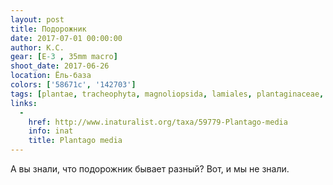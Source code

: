 ```yaml
---
layout: post
title: Подорожник
date: 2017-07-01 00:00:00
author: К.С.
gear: [E-3 , 35mm macro]
shoot_date: 2017-06-26
location: Ёль-база
colors: ['58671c', '142703']
tags: [plantae, tracheophyta, magnoliopsida, lamiales, plantaginaceae, plantago, plantago media]
links:
  -
    href: http://www.inaturalist.org/taxa/59779-Plantago-media
    info: inat
    title: Plantago media
---
```

А вы знали, что подорожник бывает разный? Вот, и мы не знали.
